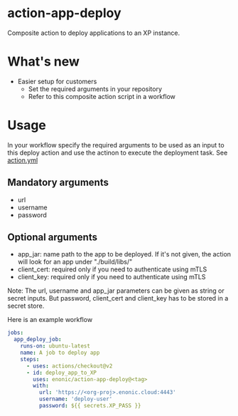 # action-app-deploy
Composite action to deploy applications to an XP instance.

# What's new

- Easier setup for customers
  - Set the required arguments in your repository
  - Refer to this composite action script in a workflow


# Usage

In your workflow specify the required arguments to be used as an input to this deploy action and use the actinon to execute the deployment task. 
See [action.yml](action.yml)

## Mandatory arguments
- url
- username
- password

## Optional arguments
- app_jar: name path to the app to be deployed. If it's not given, the action will look for an app under "./build/libs/"
- client_cert: required only if you need to authenticate using mTLS
- client_key: required only if  you need to authenticate using mTLS

Note: The url, username and app_jar parameters can be given as string or secret inputs. But password, client_cert and client_key has to be stored in a secret store. 

Here is an example workflow
```yaml
jobs:
  app_deploy_job:
    runs-on: ubuntu-latest
    name: A job to deploy app
    steps: 
      - uses: actions/checkout@v2
      - id: deploy_app_to_XP
        uses: enonic/action-app-deploy@<tag>
        with:
          url: 'https://<org-proj>.enonic.cloud:4443'
          username: 'deploy-user'
          password: ${{ secrets.XP_PASS }}
 ```



